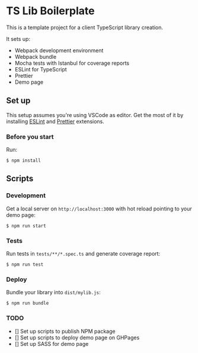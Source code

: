 # TS Lib Boilerplate

This is a template project for a client TypeScript library creation.

It sets up:

- Webpack development environment
- Webpack bundle
- Mocha tests with Istanbul for coverage reports
- ESLint for TypeScript
- Prettier
- Demo page

## Set up

This setup assumes you're using VSCode as editor. Get the most of it by installing [ESLint](https://marketplace.visualstudio.com/items?itemName=dbaeumer.vscode-eslint) and [Prettier](https://marketplace.visualstudio.com/items?itemName=esbenp.prettier-vscode) extensions.

### Before you start

Run:

```
$ npm install
```

## Scripts

### Development

Get a local server on `http://localhost:3000` with hot reload pointing to your demo page:

```
$ npm run start
```

### Tests

Run tests in `tests/**/*.spec.ts` and generate coverage report:

```
$ npm run test
```

### Deploy

Bundle your library into `dist/mylib.js`:

```
$ npm run bundle
```

### TODO

- [] Set up scripts to publish NPM package
- [] Set up scripts to deploy demo page on GHPages
- [] Set up SASS for demo page
